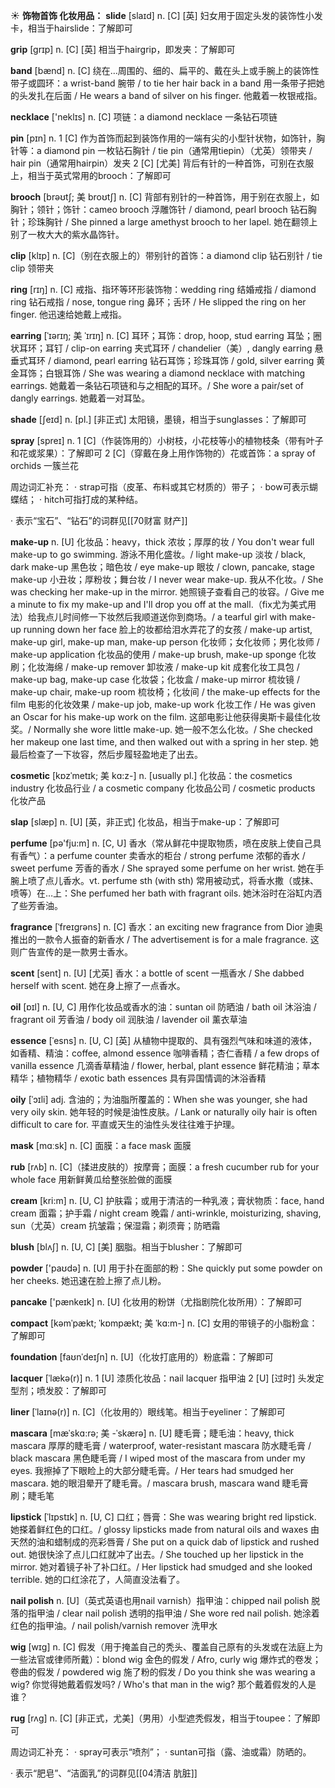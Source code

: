 ☀ <span class="category">**饰物首饰 化妆用品：**</span>
<span class="vocabulary">**slide**</span> [slaɪd] 
<span class="definition">n. [C] [英] 妇女用于固定头发的装饰性小发卡，相当于hairslide：</span>了解即可
           
<span class="vocabulary">**grip**</span> [grɪp] 
<span class="definition">n. [C] [英] 相当于hairgrip，即发夹：</span>了解即可

<span class="vocabulary">**band**</span> [bænd] 
<span class="definition">n. [C] 绕在…周围的、细的、扁平的、戴在头上或手腕上的装饰性带子或圆环：</span>a wrist-band 腕带 / to tie her hair back in a band 用一条带子把她的头发扎在后面 / He wears a band of silver on his finger. 他戴着一枚银戒指。

<span class="vocabulary">**necklace**</span> ['neklɪs] 
<span class="definition">n. [C] 项链：</span>a diamond necklace 一条钻石项链

<span class="vocabulary">**pin**</span> [pɪn] 
<span class="definition">n. 1 [C] 作为首饰而起到装饰作用的一端有尖的小型针状物，如饰针，胸针等：</span>a diamond pin 一枚钻石胸针 / tie pin（通常用tiepin）（尤英）领带夹 / hair pin（通常用hairpin）发夹 <span class="definition">2 [C] [尤美] 背后有针的一种首饰，可别在衣服上，相当于英式常用的brooch：</span>了解即可
           
<span class="vocabulary">**brooch**</span> [brəʊtʃ; 美 broʊtʃ]
<span class="definition">n. [C] 背部有别针的一种首饰，用于别在衣服上，如胸针；领针；饰针：</span>cameo brooch 浮雕饰针 / diamond, pearl brooch 钻石胸针；珍珠胸针 / She pinned a large amethyst brooch to her lapel. 她在翻领上别了一枚大大的紫水晶饰针。           

<span class="vocabulary">**clip**</span> [klɪp]
<span class="definition">n. [C]（别在衣服上的）带别针的首饰：</span>a diamond clip 钻石别针 / tie clip 领带夹

<span class="vocabulary">**ring**</span> [rɪŋ] 
<span class="definition">n. [C] 戒指、指环等环形装饰物：</span>wedding ring 结婚戒指 / diamond ring 钻石戒指 / nose, tongue ring 鼻环；舌环 / He slipped the ring on her finger. 他迅速给她戴上戒指。
           
<span class="vocabulary">**earring**</span> [ˈɪərɪŋ; 美 ˈɪrɪŋ]
<span class="definition">n. [C] 耳环；耳饰：</span>drop, hoop, stud earring 耳坠；圈状耳环；耳钉 / clip-on earring 夹式耳环 / chandelier（美）, dangly earring 悬垂式耳环 / diamond, pearl earring 钻石耳饰；珍珠耳饰 / gold, silver earring 黄金耳饰；白银耳饰 / She was wearing a diamond necklace with matching earrings. 她戴着一条钻石项链和与之相配的耳环。/ She wore a pair/set of dangly earrings. 她戴着一对耳坠。

<span class="vocabulary">**shade**</span> [ʃeɪd] 
<span class="definition">n. [pl.] [非正式] 太阳镜，墨镜，相当于sunglasses：</span>了解即可

<span class="vocabulary">**spray**</span> [spreɪ] 
<span class="definition">n. 1 [C]（作装饰用的）小树枝，小花枝等小的植物枝条（带有叶子和花或浆果）：</span>了解即可 <span class="definition">2 [C]（穿戴在身上用作饰物的）花或首饰：</span>a spray of orchids 一簇兰花

周边词汇补充：
· strap可指（皮革、布料或其它材质的）带子；
· bow可表示蝴蝶结；
· hitch可指打成的某种结。

· 表示“宝石”、“钻石”的词群见[[70财富 财产]]
           
<span class="vocabulary">**make-up**</span>
<span class="definition">n. [U] 化妆品：</span>heavy，thick 浓妆；厚厚的妆 / You don't wear full make-up to go swimming. 游泳不用化盛妆。/ light make-up 淡妆 / black, dark make-up 黑色妆；暗色妆 / eye make-up 眼妆 / clown, pancake, stage make-up 小丑妆；厚粉妆；舞台妆 / I never wear make-up. 我从不化妆。/ She was checking her make-up in the mirror. 她照镜子查看自己的妆容。/ Give me a minute to fix my make-up and I'll drop you off at the mall.（fix尤为美式用法）给我点儿时间修一下妆然后我顺道送你到商场。/ a tearful girl with make-up running down her face 脸上的妆都给泪水弄花了的女孩 / make-up artist, make-up girl, make-up man, make-up person 化妆师；女化妆师；男化妆师 / make-up application 化妆品的使用 / make-up brush, make-up sponge 化妆刷；化妆海绵 / make-up remover 卸妆液 / make-up kit 成套化妆工具包 / make-up bag, make-up case 化妆袋；化妆盒 / make-up mirror 梳妆镜 / make-up chair, make-up room 梳妆椅；化妆间 / the make-up effects for the film 电影的化妆效果 / make-up job, make-up work 化妆工作 / He was given an Oscar for his make-up work on the film. 这部电影让他获得奥斯卡最佳化妆奖。/ Normally she wore little make-up. 她一般不怎么化妆。/ She checked her makeup one last time, and then walked out with a spring in her step. 她最后检查了一下妆容，然后步履轻盈地走了出去。
                      
<span class="vocabulary">**cosmetic**</span> [kɒzˈmetɪk; 美 kɑ:z-]
<span class="definition">n. [usually pl.] 化妆品：</span>the cosmetics industry 化妆品行业 / a cosmetic company 化妆品公司 / cosmetic products 化妆产品

<span class="vocabulary">**slap**</span> [slæp]
<span class="definition">n. [U] [英，非正式] 化妆品，相当于make-up：</span>了解即可

<span class="vocabulary">**perfume**</span> [pə'fju:m] 
<span class="definition">n. [C, U] 香水（常从鲜花中提取物质，喷在皮肤上使自己具有香气）：</span>a perfume counter 卖香水的柜台 / strong perfume 浓郁的香水 / sweet perfume 芳香的香水 / She sprayed some perfume on her wrist. 她在手腕上喷了点儿香水。<span class="definition">vt. perfume sth (with sth) 常用被动式，将香水撒（或抹、喷等）在…上：</span>She perfumed her bath with fragrant oils. 她沐浴时在浴缸内洒了些芳香油。
           
<span class="vocabulary">**fragrance**</span> [ˈfreɪgrəns]
<span class="definition">n. [C] 香水：</span>an exciting new fragrance from Dior 迪奥推出的一款令人振奋的新香水 / The advertisement is for a male fragrance. 这则广告宣传的是一款男士香水。
           
<span class="vocabulary">**scent**</span> [sent]
<span class="definition">n. [U] [尤英] 香水：</span>a bottle of scent 一瓶香水 / She dabbed herself with scent. 她在身上擦了一点香水。

<span class="vocabulary">**oil**</span> [ɒɪl] 
<span class="definition">n. [U, C] 用作化妆品或香水的油：</span>suntan oil 防晒油 / bath oil 沐浴油 / fragrant oil 芳香油 / body oil 润肤油 / lavender oil 薰衣草油
           
<span class="vocabulary">**essence**</span> [ˈesns]
<span class="definition">n. [U, C] [英] 从植物中提取的、具有强烈气味和味道的液体，如香精、精油：</span>coffee, almond essence 咖啡香精；杏仁香精 / a few drops of vanilla essence 几滴香草精油 / flower, herbal, plant essence 鲜花精油；草本精华；植物精华 / exotic bath essences 具有异国情调的沐浴香精
           
<span class="vocabulary">**oily**</span> [ˈɔɪli]
<span class="definition">adj. 含油的；为油脂所覆盖的：</span>When she was younger, she had very oily skin. 她年轻的时候是油性皮肤。/ Lank or naturally oily hair is often difficult to care for. 平直或天生的油性头发往往难于护理。

<span class="vocabulary">**mask**</span> [mɑːsk] 
<span class="definition">n. [C] 面膜：</span>a face mask 面膜
           
<span class="vocabulary">**rub**</span> [rʌb]
<span class="definition">n. [C]（揉进皮肤的）按摩膏；面膜：</span>a fresh cucumber rub for your whole face 用新鲜黄瓜给整张脸做的面膜

<span class="vocabulary">**cream**</span> [kri:m] 
<span class="definition">n. [U, C] 护肤霜；或用于清洁的一种乳液；膏状物质：</span>face, hand cream 面霜；护手霜 / night cream 晚霜 / anti-wrinkle, moisturizing, shaving, sun（尤英）cream 抗皱霜；保湿霜；剃须膏；防晒霜
           
<span class="vocabulary">**blush**</span> [blʌʃ]
<span class="definition">n. [U, C] [美] 胭脂。相当于blusher：</span>了解即可

<span class="vocabulary">**powder**</span> ['paʊdə] 
<span class="definition">n. [U] 用于扑在面部的粉：</span>She quickly put some powder on her cheeks. 她迅速在脸上擦了点儿粉。

<span class="vocabulary">**pancake**</span> ['pænkeɪk] 
<span class="definition">n. [U] 化妆用的粉饼（尤指剧院化妆所用）：</span>了解即可
           
<span class="vocabulary">**compact**</span> [kəmˈpækt; ˈkɒmpækt; 美 ˈkɑ:m-]
<span class="definition">n. [C] 女用的带镜子的小脂粉盒：</span>了解即可
           
<span class="vocabulary">**foundation**</span> [faʊnˈdeɪʃn]
<span class="definition">n. [U]（化妆打底用的）粉底霜：</span>了解即可
           
<span class="vocabulary">**lacquer**</span> [ˈlækə(r)]
<span class="definition">n. 1 [U] 漆质化妆品：</span>nail lacquer 指甲油 <span class="definition">2 [U] [过时] 头发定型剂；喷发胶：</span>了解即可
           
<span class="vocabulary">**liner**</span> [ˈlaɪnə(r)]
<span class="definition">n. [C]（化妆用的）眼线笔。相当于eyeliner：</span>了解即可
               
<span class="vocabulary">**mascara**</span> [mæˈskɑ:rə; 美 -ˈskærə]
<span class="definition">n. [U] 睫毛膏；睫毛油：</span>heavy, thick mascara 厚厚的睫毛膏 / waterproof, water-resistant mascara 防水睫毛膏 / black mascara 黑色睫毛膏 / I wiped most of the mascara from under my eyes. 我擦掉了下眼睑上的大部分睫毛膏。/ Her tears had smudged her mascara. 她的眼泪晕开了睫毛膏。/ mascara brush, mascara wand 睫毛膏刷；睫毛笔

<span class="vocabulary">**lipstick**</span> [ˈlɪpstɪk]
<span class="definition">n. [U, C] 口红；唇膏：</span>She was wearing bright red lipstick. 她搽着鲜红色的口红。/ glossy lipsticks made from natural oils and waxes 由天然的油和蜡制成的亮彩唇膏 / She put on a quick dab of lipstick and rushed out. 她很快涂了点儿口红就冲了出去。/ She touched up her lipstick in the mirror. 她对着镜子补了补口红。/ Her lipstick had smudged and she looked terrible. 她的口红涂花了，人简直没法看了。
           
<span class="vocabulary">**nail polish**</span>
<span class="definition">n. [U]（英式英语也用nail varnish）指甲油：</span>chipped nail polish 脱落的指甲油 / clear nail polish 透明的指甲油 / She wore red nail polish. 她涂着红色的指甲油。/ nail polish/varnish remover 洗甲水

<span class="vocabulary">**wig**</span> [wɪg]
<span class="definition">n. [C] 假发（用于掩盖自己的秃头、覆盖自己原有的头发或在法庭上为一些法官或律师所戴）：</span>blond wig 金色的假发 / Afro, curly wig 爆炸式的卷发；卷曲的假发 / powdered wig 施了粉的假发 / Do you think she was wearing a wig? 你觉得她戴着假发吗? / Who's that man in the wig? 那个戴着假发的人是谁？

<span class="vocabulary">**rug**</span> [rʌg]
<span class="definition">n. [C] [非正式，尤美]（男用）小型遮秃假发，相当于toupee：</span>了解即可

周边词汇补充：
· spray可表示“喷剂”；
· suntan可指（露、油或霜）防晒的。

· 表示“肥皂”、“洁面乳”的词群见[[04清洁 肮脏]]
